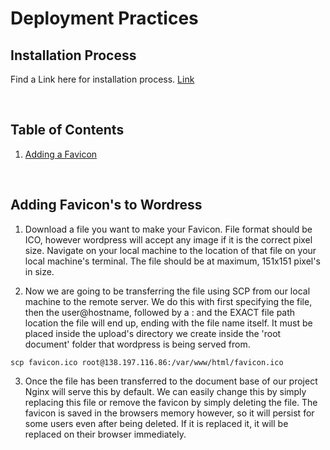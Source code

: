 # Deployment Practices

## Installation Process
Find a Link here for installation process. [Link](https://github.com/criticalfault/Wordpress_LEMP_Stack/blob/master/setup.md)

<br>

## Table of Contents

1. [Adding a Favicon](#Adding-Favicon's-to-Wordress)<br>

<br>

## Adding Favicon's to Wordress

1) Download a file you want to make your Favicon. File format should be ICO, however wordpress will accept any image if it is the correct pixel size. Navigate on your local machine to the location of that file on your local machine's terminal. The file should be at maximum, 151x151 pixel's in size. 

2) Now we are going to be transferring the file using SCP from our local machine to the remote server. We do this with first specifying the file, then the user@hostname, followed by a : and the EXACT file path location the file will end up, ending with the file name itself. It must be placed inside the upload's directory we create inside the 'root document' folder that wordpress is being served from.

```shell
scp favicon.ico root@138.197.116.86:/var/www/html/favicon.ico
```

3) Once the file has been transferred to the document base of our project Nginx will serve this by default. We can easily change this by simply replacing this file or remove the favicon by simply deleting the file. The favicon is saved in the browsers memory however, so it will persist for some users even after being deleted. If it is replaced it, it will be replaced on their browser immediately.

